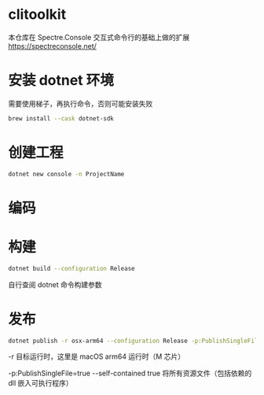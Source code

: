 # clitoolkit

本仓库在 Spectre.Console 交互式命令行的基础上做的扩展 https://spectreconsole.net/

# 安装 dotnet 环境

需要使用梯子，再执行命令，否则可能安装失败

```bash
brew install --cask dotnet-sdk
```

# 创建工程

```bash
dotnet new console -n ProjectName
```

# 编码

# 构建

```bash
dotnet build --configuration Release
```

自行查阅 dotnet 命令构建参数

# 发布

```bash
dotnet publish -r osx-arm64 --configuration Release -p:PublishSingleFile=true --self-contained true
```

-r 目标运行时，这里是 macOS arm64 运行时（M 芯片）

-p:PublishSingleFile=true --self-contained true 将所有资源文件（包括依赖的 dll 嵌入可执行程序）